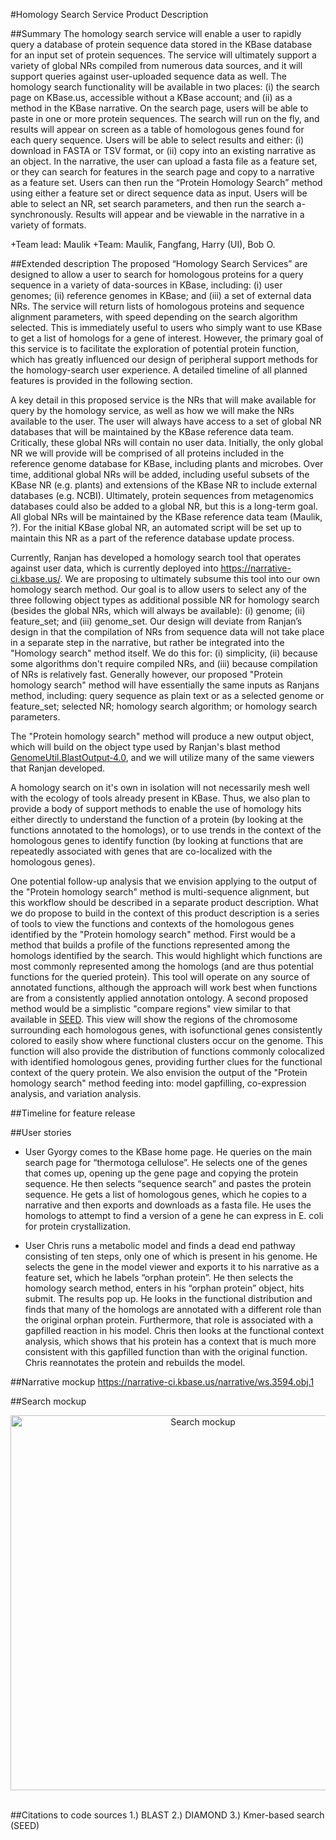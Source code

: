 #Homology Search Service Product Description

##Summary
The homology search service will enable a user to rapidly query a database of protein sequence data stored in the KBase database for an input set of protein sequences. The service will ultimately support a variety of global NRs compiled from numerous data sources, and it will support queries against user-uploaded sequence data as well. The homology search functionality will be available in two places: (i) the search page on KBase.us, accessible without a KBase account; and (ii) as a method in the KBase narrative. On the search page, users will be able to paste in one or more protein sequences. The search will run on the fly, and results will appear on screen as a table of homologous genes found for each query sequence. Users will be able to select results and either: (i) download in FASTA or TSV format, or (ii) copy into an existing narrative as an object. In the narrative, the user can upload a fasta file as a feature set, or they can search for features in the search page and copy to a narrative as a feature set. Users can then run the “Protein Homology Search” method using either a feature set or direct sequence data as input. Users will be able to select an NR, set search parameters, and then run the search a-synchronously. Results will appear and be viewable in the narrative in a variety of formats.

+Team lead: Maulik
+Team: Maulik, Fangfang, Harry (UI), Bob O.

##Extended description
The proposed “Homology Search Services” are designed to allow a user to search for homologous proteins for a query sequence in a variety of data-sources in KBase, including: (i) user genomes; (ii) reference genomes in KBase; and (iii) a set of external data NRs. The service will return lists of homologous proteins and sequence alignment parameters, with speed depending on the search algorithm selected. This is immediately useful to users who simply want to use KBase to get a list of homologs for a gene of interest. However, the primary goal of this service is to facilitate the exploration of potential protein function, which has greatly influenced our design of peripheral support methods for the homology-search user experience. A detailed timeline of all planned features is provided in the following section.

A key detail in this proposed service is the NRs that will make available for query by the homology service, as well as how we will make the NRs available to the user. The user will always have access to a set of global NR databases that will be maintained by the KBase reference data team. Critically, these global NRs will contain no user data. Initially, the only global NR we will provide will be comprised of all proteins included in the reference genome database for KBase, including plants and microbes. Over time, additional global NRs will be added, including useful subsets of the KBase NR (e.g. plants) and extensions of the KBase NR to include external databases (e.g. NCBI). Ultimately, protein sequences from metagenomics databases could also be added to a global NR, but this is a long-term goal. All global NRs will be maintained by the KBase reference data team (Maulik, ?). For the initial KBase global NR, an automated script will be set up to maintain this NR as a part of the reference database update process.

Currently, Ranjan has developed a homology search tool that operates against user data, which is currently deployed into https://narrative-ci.kbase.us/. We are proposing to ultimately subsume this tool into our own homology search method. Our goal is to allow users to select any of the three following object types as additional possible NR for homology search (besides the global NRs, which will always be available): (i) genome; (ii) feature_set; and (iii) genome_set. Our design will deviate from Ranjan’s design in that the compilation of NRs from sequence data will not take place in a separate step in the narrative, but rather be integrated into the "Homology search" method itself. We do this for: (i) simplicity, (ii) because some algorithms don't require compiled NRs, and (iii) because compilation of NRs is relatively fast. Generally however, our proposed "Protein homology search" method will have essentially the same inputs as Ranjans method, including: query sequence as plain text or as a selected genome or feature_set; selected NR; homology search algorithm; or homology search parameters.

The "Protein homology search" method will produce a new output object, which will build on the object type used by Ranjan's blast method [GenomeUtil.BlastOutput‑4.0](https://narrative-ci.kbase.us/functional-site/#/spec/type/GenomeUtil.BlastOutput-4.0), and we will utilize many of the same viewers that Ranjan developed. 

A homology search on it's own in isolation will not necessarily mesh well with the ecology of tools already present in KBase. Thus, we also plan to provide a body of support methods to enable the use of homology hits either directly to understand the function of a protein (by looking at the functions annotated to the homologs), or to use trends in the context of the homologous genes to identify function (by looking at functions that are repeatedly associated with genes that are co-localized with the homologous genes).

One potential follow-up analysis that we envision applying to the output of the "Protein homology search" method is multi-sequence alignment, but this workflow should be described in a separate product description. What we do propose to build in the context of this product description is a series of tools to view the functions and contexts of the homologous genes identified by the "Protein homology search" method. First would be a method that builds a profile of the functions represented among the homologs identified by the search. This would highlight which functions are most commonly represented among the homologs (and are thus potential functions for the queried protein). This tool will operate on any source of annotated functions, although the approach will work best when functions are from a consistently applied annotation ontology. A second proposed method would be a simplistic "compare regions" view similar to that available in [SEED](http://pubseed.theseed.org/?page=Annotation&feature=fig|1148.72.peg.2809). This view will show the regions of the chromosome surrounding each homologous genes, with isofunctional genes consistently colored to easily show where functional clusters occur on the genome. This function will also provide the distribution of functions commonly colocalized with identified homologous genes, providing further clues for the functional context of the query protein. We also envision the output of the "Protein homology search" method feeding into: model gapfilling, co-expression analysis, and variation analysis.

##Timeline for feature release


##User stories
+	User Gyorgy comes to the KBase home page. He queries on the main search page for “thermotoga cellulose”. He selects one of the genes that comes up, opening up the gene page and copying the protein sequence. He then selects “sequence search” and pastes the protein sequence. He gets a list of homologous genes, which he copies to a narrative and then exports and downloads as a fasta file. He uses the homologs to attempt to find a version of a gene he can express in E. coli for protein crystallization.

+	User Chris runs a metabolic model and finds a dead end pathway consisting of ten steps, only one of which is present in his genome. He selects the gene in the model viewer and exports it to his narrative as a feature set, which he labels “orphan protein”. He then selects the homology search method, enters in his “orphan protein” object, hits submit. The results pop up. He looks in the functional distribution and finds that many of the homologs are annotated with a different role than the original orphan protein. Furthermore, that role is associated with a gapfilled reaction in his model. Chris then looks at the functional context analysis, which shows that his protein has a context that is much more consistent with this gapfilled function than with the original function. Chris reannotates the protein and rebuilds the model.

##Narrative mockup
https://narrative-ci.kbase.us/narrative/ws.3594.obj.1

##Search mockup
<center>
<img src=https://raw.githubusercontent.com/kbase/roadmap/master/images/homology_search_search_mockup.png  alt="Search mockup" style="height: 600px;"/>
</center>
<br/>

##Citations to code sources
1.) BLAST
2.) DIAMOND
3.) Kmer-based search (SEED)
